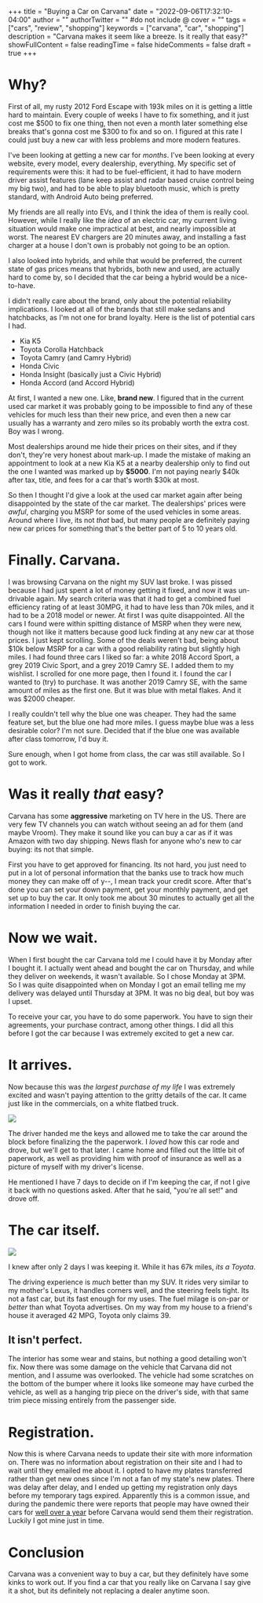 +++
title = "Buying a Car on Carvana"
date = "2022-09-06T17:32:10-04:00"
author = ""
authorTwitter = "" #do not include @
cover = ""
tags = ["cars", "review", "shopping"]
keywords = ["carvana", "car", "shopping"]
description = "Carvana makes it seem like a breeze. Is it really that easy?"
showFullContent = false
readingTime = false
hideComments = false
draft = true
+++

# Why? 

First of all, my rusty 2012 Ford Escape with 193k miles on it is getting a little hard to maintain. Every couple of weeks I have to fix something, and it just cost me $500 to fix one thing, then not even a month later something else breaks that's gonna cost me $300 to fix and so on. I figured at this rate I could just buy a new car with less problems and more modern features.

I've been looking at getting a new car for *months*.
I've been looking at every website, every model, every dealership, everything. 
My specific set of requirements were this: it had to be fuel-efficient, it had to have modern driver assist features (lane keep assist and radar based cruise control being my big two), and had to be able to play bluetooth music, which is pretty standard, with Android Auto being preferred.

My friends are all really into EVs, and I think the idea of them is really cool. However, while I really like the *idea* of an electric car, my current living situation would make one impractical at best, and nearly impossible at worst. The nearest EV chargers are 20 minutes away, and installing a fast charger at a house I don't own is probably not going to be an option.

I also looked into hybrids, and while that would be preferred, the current state of gas prices means that hybrids, both new and used, are actually hard to come by, so I decided that the car being a hybrid would be a nice-to-have.

I didn't really care about the brand, only about the potential reliability implications. I looked at all of the brands that still make sedans and hatchbacks, as I'm not one for brand loyalty. Here is the list of potential cars I had.

* Kia K5
* Toyota Corolla Hatchback
* Toyota Camry (and Camry Hybrid)
* Honda Civic
* Honda Insight (basically just a Civic Hybrid)
* Honda Accord (and Accord Hybrid)

At first, I wanted a new one. Like, **brand new**. I figured that in the current used car market it was probably going to be impossible to find any of these vehicles for much less than their new price, and even then a new car usually has a warranty and zero miles so its probably worth the extra cost. Boy was I wrong.

Most dealerships around me hide their prices on their sites, and if they don't, they're very honest about mark-up. I made the mistake of making an appointment to look at a new Kia K5 at a nearby dealership only to find out the one I wanted was marked up by **$5000**. I'm not paying nearly $40k after tax, title, and fees for a car that's worth $30k at most. 

So then I thought I'd give a look at the used car market again after being disappointed by the state of the car market. The dealerships' prices were *awful*, charging you MSRP for some of the used vehicles in some areas. Around where I live, its not *that* bad, but many people are definitely paying new car prices for something that's the better part of 5 to 10 years old. 

# Finally. Carvana.

I was browsing Carvana on the night my SUV last broke. I was pissed because I had just spent a lot of money getting it fixed, and now it was un-drivable again. My search criteria was that it had to get a combined fuel efficiency rating of at least 30MPG, it had to have less than 70k miles, and it had to be a 2018 model or newer. At first I was quite disappointed. All the cars I found were within spitting distance of MSRP when they were new, though not like it matters because good luck finding at any new car at those prices. I just kept scrolling. Some of the deals weren't bad, being about $10k below MSRP for a car with a good reliability rating but slightly high miles. I had found three cars I liked so far: a white 2018 Accord Sport, a grey 2019 Civic Sport, and a grey 2019 Camry SE. I added them to my wishlist. I scrolled for one more page, then I found it. I found the car I wanted to (try) to purchase. It was another 2019 Camry SE, with the same amount of miles as the first one. But it was blue with metal flakes. And it was $2000 cheaper.

I really couldn't tell why the blue one was cheaper. They had the same feature set, but the blue one had more miles. I guess maybe blue was a less desirable color? I'm not sure. Decided that if the blue one was available after class tomorrow, I'd buy it.

Sure enough, when I got home from class, the car was still available. So I got to work.

# Was it really *that* easy?

Carvana has some **aggressive** marketing on TV here in the US. There are very few TV channels you can watch without seeing an ad for them (and maybe Vroom). They make it sound like you can buy a car as if it was Amazon with two day shipping. News flash for anyone who's new to car buying: its not that simple.

First you have to get approved for financing. Its not hard, you just need to put in a lot of personal information that the banks use to track how much money they can make off of y--, I mean track your credit score. After that's done you can set your down payment, get your monthly payment, and get set up to buy the car. It only took me about 30 minutes to actually get all the information I needed in order to finish buying the car. 

# Now we wait.

When I first bought the car Carvana told me I could have it by Monday after I bought it. I actually went ahead and bought the car on Thursday, and while they deliver on weekends, it wasn't available. So I chose Monday at 3PM. So I was quite disappointed when on Monday I got an email telling me my delivery was delayed until Thursday at 3PM. It was no big deal, but boy was I upset. 

To receive your car, you have to do some paperwork. You have to sign their agreements, your purchase contract, among other things. I did all this before I got the car because I was extremely excited to get a new car.

# It arrives.

Now because this was *the largest purchase of my life* I was extremely excited and wasn't paying attention to the gritty details of the car. It came just like in the commercials, on a white flatbed truck.

![](./car.jpg)

The driver handed me the keys and allowed me to take the car around the block before finalizing the the paperwork. I *loved* how this car rode and drove, but we'll get to that later. I came home and filled out the little bit of paperwork, as well as providing him with proof of insurance as well as a picture of myself with my driver's license. 

He mentioned I have 7 days to decide on if I'm keeping the car, if not I give it back with no questions asked. After that he said, "you're all set!" and drove off. 

# The car itself.

![](./PXL_20220630_210410624.jpg)

I knew after only 2 days I was keeping it. While it has 67k miles, *its a Toyota*.

The driving experience is *much* better than my SUV. It rides very similar to my mother's Lexus, it handles corners well, and the steering feels tight. Its not a fast car, but its fast enough for my uses. The fuel milage is on-par or *better* than what Toyota advertises. On my way from my house to a friend's house it averaged 42 MPG, Toyota only claims 39. 

## It isn't perfect.

The interior has some wear and stains, but nothing a good detailing won't fix. Now there was some damage on the vehicle that Carvana did not mention, and I assume was overlooked. The vehicle had some scratches on the bottom of the bumper where it looks like someone may have curbed the vehicle, as well as a hanging trip piece on the driver's side, with that same trim piece missing entirely from the passenger side.

# Registration.

Now this is where Carvana needs to update their site with more information on. There was no information about registration on their site and I had to wait until they emailed me about it. I opted to have my plates transferred rather than get new ones since I'm not a fan of my state's new plates. There was delay after delay, and I ended up getting my registration only days before my temporary tags expired. Apparently this is a common issue, and during the pandemic there were reports that people may have owned their cars for [well over a year](https://www.autoblog.com/2021/11/29/carvana-complaints-registration/) before Carvana would send them their registration. Luckily I got mine just in time.

# Conclusion

Carvana was a convenient way to buy a car, but they definitely have some kinks to work out. If you find a car that you really like on Carvana I say give it a shot, but its definitely not replacing a dealer anytime soon.

